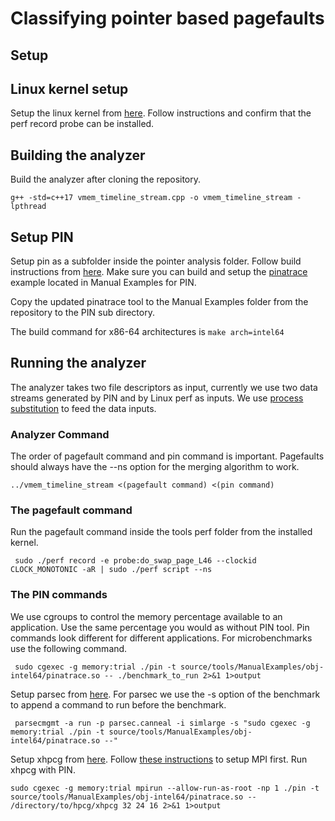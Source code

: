 # Classifying pointer based pagefaults

## Setup
## Linux kernel setup
Setup the linux kernel from [here](https://github.com/shauryapatel1995/swap-trace). Follow instructions and confirm that the perf record probe can be installed. 

## Building the analyzer 
Build the analyzer after cloning the repository. 

``` g++ -std=c++17 vmem_timeline_stream.cpp -o vmem_timeline_stream -lpthread ```

## Setup PIN
Setup pin as a subfolder inside the pointer analysis folder. Follow build instructions from [here](https://software.intel.com/sites/landingpage/pintool/docs/98484/Pin/html/index.html).
Make sure you can build and setup the [pinatrace](https://software.intel.com/sites/landingpage/pintool/docs/98484/Pin/html/index.html#MAddressTrace) example located in Manual Examples for PIN.

Copy the updated pinatrace tool to the Manual Examples folder from the repository to the PIN sub directory. 

The build command for x86-64 architectures is ``` make arch=intel64 ```

## Running the analyzer 
The analyzer takes two file descriptors as input, currently we use two data streams generated by PIN and by Linux perf as inputs. We use [process substitution](https://tldp.org/LDP/abs/html/process-sub.html) to feed the data inputs.

### Analyzer Command 
The order of pagefault command and pin command is important. Pagefaults should always have the --ns option for the merging algorithm to work.

``` ../vmem_timeline_stream <(pagefault command) <(pin command) ```

### The pagefault command 
Run the pagefault command inside the tools perf folder from the installed kernel.

``` sudo ./perf record -e probe:do_swap_page_L46 --clockid CLOCK_MONOTONIC -aR | sudo ./perf script --ns```

### The PIN commands 
We use cgroups to control the memory percentage available to an application. Use the same percentage you would as without PIN tool.
Pin commands look different for different applications. For microbenchmarks use the following command. 

``` sudo cgexec -g memory:trial ./pin -t source/tools/ManualExamples/obj-intel64/pinatrace.so -- ./benchmark_to_run 2>&1 1>output```

Setup parsec from [here](url). For parsec we use the -s option of the benchmark to append a command to run before the benchmark. 

``` parsecmgmt -a run -p parsec.canneal -i simlarge -s "sudo cgexec -g memory:trial ./pin -t source/tools/ManualExamples/obj-intel64/pinatrace.so --"```

Setup xhpcg from [here](https://hpcg-benchmark.org/software/browse.html%3Fstart=0&per=5.html). Follow [these instructions](https://ireneli.eu/2016/02/15/installation/) to setup MPI first.
Run xhpcg with PIN.

``` sudo cgexec -g memory:trial mpirun --allow-run-as-root -np 1 ./pin -t source/tools/ManualExamples/obj-intel64/pinatrace.so -- /directory/to/hpcg/xhpcg 32 24 16 2>&1 1>output ```
